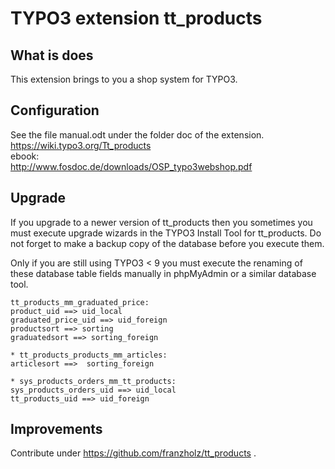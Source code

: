 # TYPO3 extension tt_products

## What is does

This extension brings to you a shop system for TYPO3.

## Configuration

See the file manual.odt under the folder doc of the extension.  
https://wiki.typo3.org/Tt_products  
ebook:  
http://www.fosdoc.de/downloads/OSP_typo3webshop.pdf   

## Upgrade

If you upgrade to a newer version of tt_products then you sometimes you must execute upgrade wizards in the TYPO3 Install Tool for tt_products. Do not forget to make a backup copy of the database before you execute them.

Only if you are still using TYPO3 < 9 you must execute the renaming of these database table fields manually in phpMyAdmin or a similar database tool. 

    tt_products_mm_graduated_price:
    product_uid ==> uid_local
    graduated_price_uid ==> uid_foreign
    productsort ==> sorting
    graduatedsort ==> sorting_foreign

    * tt_products_products_mm_articles:
    articlesort ==>  sorting_foreign

    * sys_products_orders_mm_tt_products:
    sys_products_orders_uid ==> uid_local
    tt_products_uid ==> uid_foreign


## Improvements

Contribute under https://github.com/franzholz/tt_products .

